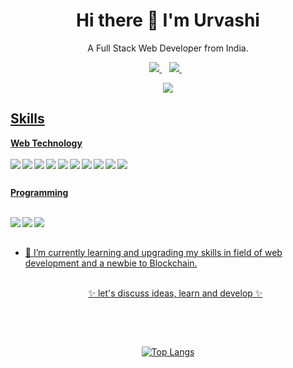 <h1 align='center'>
  Hi there 👋 I'm Urvashi 
</h1>
<p align='center'>
  A Full Stack Web Developer from India.
</p>

<p align='center'>
 
  <a href="https://www.linkedin.com/in/urvashi-vasita-2a63a91b6/">
    <img src="https://img.shields.io/badge/linkedin-%230077B5.svg?&style=for-the-badge&logo=linkedin&logoColor=white" />
  </a>&nbsp;&nbsp;
  <a href="urvashi.vasita23@gmail.com">
    <img src="https://img.shields.io/badge/Gmail-%23E4405F.svg?&style=for-the-badge&logo=Gmail&logoColor=white" />        
  </a>&nbsp;&nbsp;
  
</p>

<p align='center'>
  <a href="#"><img src="https://badges.pufler.dev/visits/urvashivasita23/urvashivasita23">
</p>
  
  
  
  ## Skills
  
  **Web Technology**
  </br>  </br>
<img align="left" src="https://img.shields.io/badge/javascript-FFFF00?logo=javascript&logoColor=white" />
<img align="left" src="https://img.shields.io/badge/HTML5-CC4400?logo=HTML5&logoColor=white" />
<img align="left" src="https://img.shields.io/badge/CSS3-00AAFF?logo=CSS3&logoColor=white" />
<img align="left" src="https://img.shields.io/badge/Node.js-777BB4?logo=Node.js&logoColor=white" />
<img align="left" src="https://img.shields.io/badge/Express.js-84DE02?logo=Express.js&logoColor=white" />
<img align="left" src="https://img.shields.io/badge/Ruby-E0115F?logo=Ruby&logoColor=white" />
<img align="left" src="https://img.shields.io/badge/Rails-777BB4?logo=Rails&logoColor=white" />
<img align="left" src="https://img.shields.io/badge/MongoDB-116600?logo=MongoDB%2B%2B&logoColor=white" />
<img align="left" src="https://img.shields.io/badge/Bootstrap-6A0080?logo=Bootstrap&logoColor=white" />
<img align="left" src="https://img.shields.io/badge/Jquery-008099?logo=Jquery&logoColor=white" />
  

  </br>
  
  **Programming**
  </br> </br>
  
<img align="left" src="https://img.shields.io/badge/Java-777BB4?logo=Java&logoColor=white" />
<img align="left"src="https://img.shields.io/badge/Python-3776AB?logo=python&logoColor=white" />
<img align="left"src="https://img.shields.io/badge/(My)SQL-4479A1?logo=mysql&logoColor=white" />

  </br> </br>


- 🌱 I’m currently learning and upgrading my skills in field of web development and a newbie to Blockchain.
  </br>  </br>
     <p align='center'>✨ let's discuss ideas, learn and develop ✨</p>
       </br>  



<!--[![Urvashi's github stats]( https://github-readme-stats.vercel.app/api?username=urvashivasita23&count_private=true&show_icons=true&theme=radical&hide_rank=false)](https://github.com/anuraghazra/github-readme-stats) -->
</br><p align="center">[![Top Langs](https://github-readme-stats.vercel.app/api/top-langs/?username=urvashivasita23)](https://github.com/anuraghazra/github-readme-stats)
</p>
